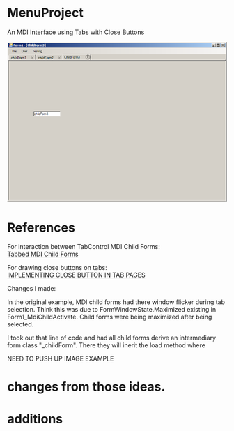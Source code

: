# MenuProject
An MDI Interface using Tabs with Close Buttons

![alt tag](https://raw.githubusercontent.com/VictorAceChen/MenuProject/master/SampleImage.png)

# References

For interaction between TabControl MDI Child Forms:<br />
[Tabbed MDI Child Forms](http://www.codeproject.com/Articles/17640/Tabbed-MDI-Child-Forms)

For drawing close buttons on tabs:<br />
[IMPLEMENTING CLOSE BUTTON IN TAB PAGES](http://www.dotnetthoughts.net/implementing-close-button-in-tab-pages/)

Changes I made:

In the original example, MDI child forms had there window flicker during tab selection. Think this was due to FormWindowState.Maximized existing in Form1_MdiChildActivate. Child forms were being maximized after being selected. 

I took out that line of code and had all child forms derive an intermediary form class "_childForm".
There they will inerit the load method where 


NEED TO PUSH UP IMAGE EXAMPLE 



# changes from those ideas.

# additions
